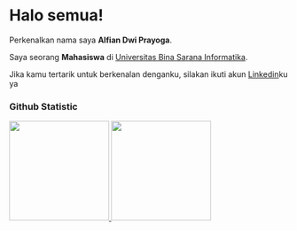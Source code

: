 # Halo semua! 

Perkenalkan nama saya **Alfian Dwi Prayoga**.

Saya seorang **Mahasiswa** di [Universitas Bina Sarana Informatika](http://www.bsi.ac.id).

Jika kamu tertarik untuk berkenalan denganku, silakan ikuti akun [Linkedin](linkedin.com/in/alfian-dwi-prayoga-a7b639219)ku ya

### Github Statistic
<p align="left">
<a href="https://github.com/alfianzdwi">
  <img height="180em" src="https://github-readme-stats-eight-theta.vercel.app/api?username=alfianzdwi&show_icons=true&theme=algolia&include_all_commits=true&count_private=true"/>
  <img height="180em" src="https://github-readme-stats-eight-theta.vercel.app/api/top-langs/?username=alfianzdwi&layout=compact&langs_count=8&theme=algolia"/>
</a>
</p>
